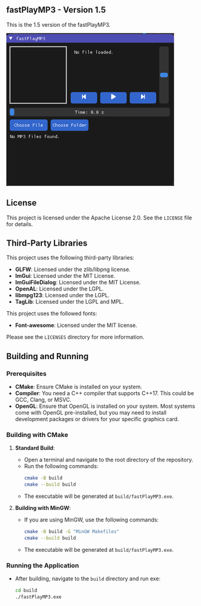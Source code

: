 ## fastPlayMP3 - Version 1.5

This is the 1.5 version of the fastPlayMP3. 

![Player Screenshot](screenshots/player1.5.png)

## License

This project is licensed under the Apache License 2.0. See the `LICENSE` file for details.

## Third-Party Libraries

This project uses the following third-party libraries:

- **GLFW**: Licensed under the zlib/libpng license.
- **ImGui**: Licensed under the MIT License.
- **ImGuiFileDialog**: Licensed under the MIT License.
- **OpenAL**: Licensed under the LGPL.
- **libmpg123**: Licensed under the LGPL.
- **TagLib**: Licensed under the LGPL and MPL.

This project uses the followed fonts:
- **Font-awesome**: Licensed under the MIT license.

Please see the `LICENSES` directory for more information.

## Building and Running

### Prerequisites

- **CMake**: Ensure CMake is installed on your system.
- **Compiler**: You need a C++ compiler that supports C++17. This could be GCC, Clang, or MSVC.
- **OpenGL**: Ensure that OpenGL is installed on your system. Most systems come with OpenGL pre-installed, but you may need to install development packages or drivers for your specific graphics card.

### Building with CMake

1. **Standard Build**:
   - Open a terminal and navigate to the root directory of the repository.
   - Run the following commands:
     ```bash
     cmake -B build
     cmake --build build
     ```
   - The executable will be generated at `build/fastPlayMP3.exe`.

2. **Building with MinGW**:
   - If you are using MinGW, use the following commands:
     ```bash
     cmake -B build -G "MinGW Makefiles"
     cmake --build build
     ```
   - The executable will be generated at `build/fastPlayMP3.exe`.

### Running the Application

- After building, navigate to the `build` directory and run exe:
  ```bash
  cd build
  ./fastPlayMP3.exe
